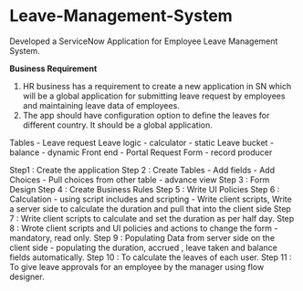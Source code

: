 # Leave-Management-System
Developed a ServiceNow Application for Employee Leave Management System.

**Business Requirement**
1. HR business has a requirement to create a new application in SN which will be a global application for submitting leave request by employees and maintaining leave data of employees.
2. The app should have configuration option to define the leaves for different country. It should be a global application.

Tables -
Leave request
Leave logic - calculator - static
Leave bucket - balance - dynamic
Front end - Portal Request Form - record producer

Step1 : Create the application
Step 2 : Create Tables - Add fields - Add Choices - Pull choices from other table - advance view
Step 3 : Form Design
Step 4 : Create Business Rules
Step 5 : Write UI Policies
Step 6 : Calculation - using script includes and scripting - Write client scripts, Write a server side to calculate the duration and pull that into the client side
Step 7 : Write client scripts to calculate and set the duration as per half day.
Step 8 : Wrote client scripts and UI policies and actions to change the form - mandatory, read only.
Step 9 : Populating Data from server side on the client side - populating the duration, accrued , leave taken and balance fields automatically.
Step 10 : To calculate the leaves of each user.
Step 11 : To give leave approvals for an employee by the manager using flow designer.
